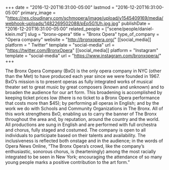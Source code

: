 +++
date = "2016-12-20T16:31:00-05:00"
lastmod = "2016-12-20T16:31:00-05:00"
primary_image = "https://res.cloudinary.com/schmopera/image/upload/v1545409169/media/webhook-uploads/1482269502088/pEp5G1Uh.jpg.jpg"
publishDate = "2016-12-20T16:31:00-05:00"
related_people = ["scene/people/daniel-klein.md"]
slug = "bronx-opera"
title = "Bronx Opera"
type_of_company = "Opera company"
website = "http://bronxopera.org/"
[[social_media]]
platform = " Twitter"
template = "social-media"
url = "https://twitter.com/BronxOpera"
[[social_media]]
platform = "Instagram"
template = "social-media"
url = "https://www.instagram.com/bronxopera/"
+++

The Bronx Opera Company (BxO) is the only opera company in NYC (other than the Met) to have produced each year since we were founded in 1967. BxO’s mission is to present operas as fully integrated works of musical theater set to great music by great composers (known and unknown) and to broaden the audience for our art form. This broadening is accomplished by keeping ticket prices low (there is no ticket to a Bronx Opera performance that costs more than $45); by performing all operas in English; and by the work we do with Schools and Community Organizations in The Bronx.  All of this work strengthens BxO, enabling us to carry the banner of The Bronx throughout the area and, by reputation, around the country and the world.  All productions are sung in English and are performed with full orchestra and chorus, fully staged and costumed. The company is open to all individuals to participate based on their talents and availability. The inclusiveness is reflected both onstage and in the audience; in the words of Opera News Online, “The Bronx Opera’s crowd, like the company’s enthusiastic, sonorous chorus, is (hearteningly) among the most racially integrated to be seen in New York; encouraging the attendance of so many young people marks a positive contribution to the art form.”
